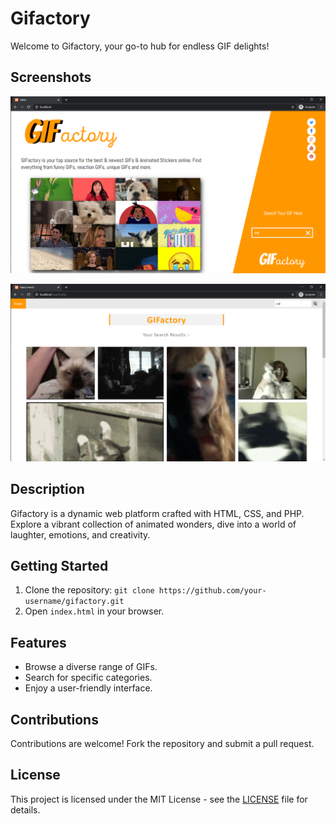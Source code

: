 # Gifactory

Welcome to Gifactory, your go-to hub for endless GIF delights!

## Screenshots

![Screenshot 1](Screenshot1.png)

![Screenshot 2](Screenshot2.png)

## Description

Gifactory is a dynamic web platform crafted with HTML, CSS, and PHP. Explore a vibrant collection of animated wonders, dive into a world of laughter, emotions, and creativity.

## Getting Started

1. Clone the repository: `git clone https://github.com/your-username/gifactory.git`
2. Open `index.html` in your browser.

## Features

- Browse a diverse range of GIFs.
- Search for specific categories.
- Enjoy a user-friendly interface.

## Contributions

Contributions are welcome! Fork the repository and submit a pull request.

## License

This project is licensed under the MIT License - see the [LICENSE](LICENSE) file for details.
